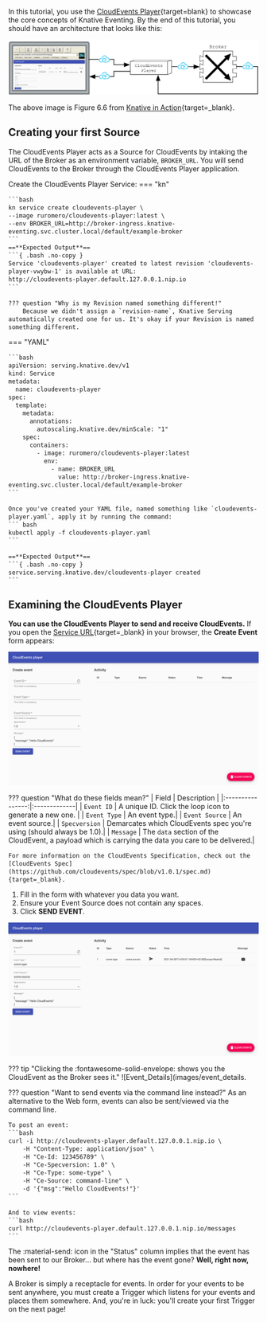 In this tutorial, you use the [CloudEvents Player](https://github.com/ruromero/cloudevents-player){target=blank} to showcase the core concepts of Knative Eventing. By the end of this tutorial, you should have an architecture that looks like this:

![The CloudEvents Player acts as both a Source and a Sink for CloudEvents](images/event_diagram.png)

The above image is Figure 6.6 from [Knative in Action](https://www.manning.com/books/knative-in-action){target=_blank}.

## Creating your first Source
The CloudEvents Player acts as a Source for CloudEvents by intaking the URL of the Broker as an environment variable, `BROKER_URL`. You will send CloudEvents to the Broker through the CloudEvents Player application.

Create the CloudEvents Player Service:
=== "kn"

    ```bash
    kn service create cloudevents-player \
    --image ruromero/cloudevents-player:latest \
    --env BROKER_URL=http://broker-ingress.knative-eventing.svc.cluster.local/default/example-broker
    ```
    ==**Expected Output**==
    ```{ .bash .no-copy }
    Service 'cloudevents-player' created to latest revision 'cloudevents-player-vwybw-1' is available at URL:
    http://cloudevents-player.default.127.0.0.1.nip.io
    ```

    ??? question "Why is my Revision named something different!"
        Because we didn't assign a `revision-name`, Knative Serving automatically created one for us. It's okay if your Revision is named something different.

=== "YAML"

    ```bash
    apiVersion: serving.knative.dev/v1
    kind: Service
    metadata:
      name: cloudevents-player
    spec:
      template:
        metadata:
          annotations:
            autoscaling.knative.dev/minScale: "1"
        spec:
          containers:
            - image: ruromero/cloudevents-player:latest
              env:
                - name: BROKER_URL
                  value: http://broker-ingress.knative-eventing.svc.cluster.local/default/example-broker
    ```

    Once you've created your YAML file, named something like `cloudevents-player.yaml`, apply it by running the command:
    ``` bash
    kubectl apply -f cloudevents-player.yaml
    ```

    ==**Expected Output**==
    ```{ .bash .no-copy }
    service.serving.knative.dev/cloudevents-player created
    ```

## Examining the CloudEvents Player
**You can use the CloudEvents Player to send and receive CloudEvents.** If you open the [Service URL](http://cloudevents-player.default.127.0.0.1.nip.io){target=_blank} in your browser, the **Create Event** form appears:

![The user interface for the CloudEvents Player](images/event_form.png)

??? question "What do these fields mean?"
    | Field          | Description |
    |:----------------:|:-------------|
    | `Event ID`     | A unique ID. Click the loop icon to generate a new one.   |
    | `Event Type`   | An event type.|
    | `Event Source` | An event source.|
    | `Specversion`  | Demarcates which CloudEvents spec you're using (should always be 1.0).|
    | `Message`      | The `data` section of the CloudEvent, a payload which is carrying the data you care to be delivered.|

    For more information on the CloudEvents Specification, check out the [CloudEvents Spec](https://github.com/cloudevents/spec/blob/v1.0.1/spec.md){target=_blank}.

  1. Fill in the form with whatever you data you want.
  1. Ensure your Event Source does not contain any spaces.
  1. Click **SEND EVENT**.

![CloudEvents Player Send](images/event_sent.png)

??? tip "Clicking the :fontawesome-solid-envelope: shows you the CloudEvent as the Broker sees it."
    ![Event_Details](images/event_details.

??? question "Want to send events via the command line instead?"
    As an alternative to the Web form, events can also be sent/viewed via the command line.

    To post an event:
    ```bash
    curl -i http://cloudevents-player.default.127.0.0.1.nip.io \
        -H "Content-Type: application/json" \
        -H "Ce-Id: 123456789" \
        -H "Ce-Specversion: 1.0" \
        -H "Ce-Type: some-type" \
        -H "Ce-Source: command-line" \
        -d '{"msg":"Hello CloudEvents!"}'
    ```

    And to view events:
    ```bash
    curl http://cloudevents-player.default.127.0.0.1.nip.io/messages
    ```

The :material-send: icon in the "Status" column implies that the event has been sent to our Broker... but where has the event gone? **Well, right now, nowhere!**

A Broker is simply a receptacle for events. In order for your events to be sent anywhere, you must create a Trigger which listens for your events and places them somewhere. And, you're in luck: you'll create your first Trigger on the next page!
